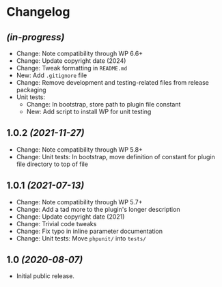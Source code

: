 # Changelog

## _(in-progress)_
* Change: Note compatibility through WP 6.6+
* Change: Update copyright date (2024)
* Change: Tweak formatting in `README.md`
* New: Add `.gitignore` file
* Change: Remove development and testing-related files from release packaging
* Unit tests:
    * Change: In bootstrap, store path to plugin file constant
    * New: Add script to install WP for unit testing

## 1.0.2 _(2021-11-27)_
* Change: Note compatibility through WP 5.8+
* Change: Unit tests: In bootstrap, move definition of constant for plugin file directory to top of file

## 1.0.1 _(2021-07-13)_
* Change: Note compatibility through WP 5.7+
* Change: Add a tad more to the plugin's longer description
* Change: Update copyright date (2021)
* Change: Trivial code tweaks
* Change: Fix typo in inline parameter documentation
* Change: Unit tests: Move `phpunit/` into `tests/`

## 1.0 _(2020-08-07)_
* Initial public release.